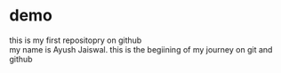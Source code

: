 # demo
this is my first repositopry on github
<br>
my name is Ayush Jaiswal. this is the begiining of my journey on git and github

